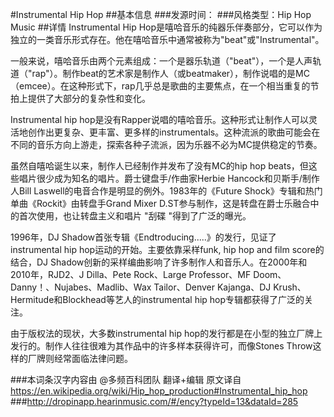 #Instrumental Hip Hop
##基本信息
###发源时间：
###风格类型：Hip Hop Music
##详情
Instrumental Hip
Hop是嘻哈音乐的纯器乐伴奏部分，它可以作为独立的一类音乐形式存在。他在嘻哈音乐中通常被称为"beat"或"Instrumental"。



一般来说，嘻哈音乐由两个元素组成：一个是器乐轨道（"beat"），一个是人声轨道（"rap"）。制作beat的艺术家是制作人（或beatmaker），制作说唱的是MC（emcee）。在这种形式下，rap几乎总是歌曲的主要焦点，在一个相当重复的节拍上提供了大部分的复杂性和变化。



Instrumental hip
hop是没有Rapper说唱的嘻哈音乐。这种形式让制作人可以灵活地创作出更复杂、更丰富、更多样的instrumentals。这种流派的歌曲可能会在不同的音乐方向上游走，探索各种子流派，因为乐器不必为MC提供稳定的节奏。



虽然自嘻哈诞生以来，制作人已经制作并发布了没有MC的hip hop beats，但这些唱片很少成为知名的唱片。爵士键盘手/作曲家Herbie
Hancock和贝斯手/制作人Bill Laswell的电音合作是明显的例外。1983年的《Future
Shock》专辑和热门单曲《Rockit》由转盘手Grand Mixer D.ST参与制作，这是转盘在爵士乐融合中的首次使用，也让转盘主义和唱片 "刮碟
"得到了广泛的曝光。



1996年，DJ Shadow首张专辑《Endtroducing.....》的发行，见证了instrumental hip
hop运动的开始。主要依靠采样funk, hip hop and film score的结合，DJ
Shadow创新的采样编曲影响了许多制作人和音乐人。在2000年和2010年，RJD2、J Dilla、Pete Rock、Large
Professor、MF Doom、Danny！、Nujabes、Madlib、Wax Tailor、Denver Kajanga、DJ
Krush、Hermitude和Blockhead等艺人的instrumental hip hop专辑都获得了广泛的关注。



由于版权法的现状，大多数instrumental hip
hop的发行都是在小型的独立厂牌上发行的。制作人往往很难为其作品中的许多样本获得许可，而像Stones Throw这样的厂牌则经常面临法律问题。

###本词条汉字内容由 @多频百科团队 翻译+编辑
原文译自 https://en.wikipedia.org/wiki/Hip_hop_production#Instrumental_hip_hop
###http://dropinapp.hearinmusic.com/#/ency?typeId=13&dataId=285
